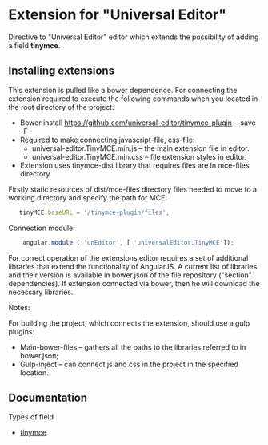 # Extension for "Universal Editor"

Directive to "Universal Editor" editor which extends the possibility of adding a field **tinymce**.

## Installing extensions

This extension is pulled like a bower dependence. For connecting the extension required to execute
the following commands when you located in the root directory of the project:


* Bower install https://github.com/universal-editor/tinymce-plugin --save -F
* Required to make connecting javascript-file, css-file:
  * universal-editor.TinyMCE.min.js – the main extension file in editor.
  * universal-editor.TinyMCE.min.css – file extension styles in editor.
* Extension uses tinymce-dist library that requires files are in mce-files directory

Firstly static resources of dist/mce-files directory files needed to move to a working directory and specify the path for MCE:

```javascript
   tinyMCE.baseURL = '/tinymce-plugin/files';
```

Connection module:

```javascript
    angular.module ( 'unEditor', [ 'universalEditor.TinyMCE']);
```

For correct operation of the extensions editor requires a set of additional libraries that extend the functionality of AngularJS.
A current list of libraries and their version is available in bower.json of the file repository ("section" dependencies). If
extension connected via bower, then he will download the necessary libraries.

Notes:

For building the project, which connects the extension, should use a gulp plugins:
* Main-bower-files – gathers all the paths to the libraries referred to in bower.json;
* Gulp-inject – can connect js and css in the project in the specified location.

## Documentation

Types of field

* [tinymce](docs/en/README.md)